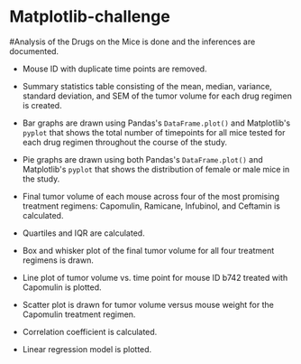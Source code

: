 # Matplotlib-challenge
#Analysis of the Drugs on the Mice is done and the inferences are documented.

* Mouse ID with duplicate time points are removed.

* Summary statistics table consisting of the mean, median, variance, standard deviation, and SEM of the tumor volume for each drug regimen is created.

* Bar graphs are drawn using Pandas's `DataFrame.plot()` and Matplotlib's `pyplot` that shows the total number of timepoints for all mice tested for each drug regimen throughout the course of the study.

* Pie graphs are drawn using both Pandas's `DataFrame.plot()` and Matplotlib's `pyplot` that shows the distribution of female or male mice in the study.

* Final tumor volume of each mouse across four of the most promising treatment regimens: Capomulin, Ramicane, Infubinol, and Ceftamin is calculated.

* Quartiles and IQR are calculated.

* Box and whisker plot of the final tumor volume for all four treatment regimens is drawn.

* Line plot of tumor volume vs. time point for mouse ID b742 treated with Capomulin is plotted.

* Scatter plot is drawn for tumor volume versus mouse weight for the Capomulin treatment regimen.

*  Correlation coefficient is calculated.
*  Linear regression model is plotted.
 
